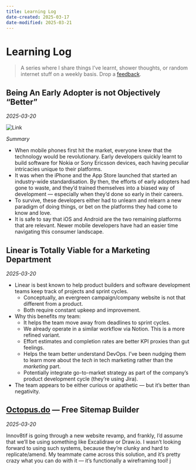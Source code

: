 ```yaml
---
title: Learning Log
date-created: 2025-03-17
date-modified: 2025-03-21
---
```


# Learning Log

> A series where I share things I’ve learnt, shower thoughts, or random internet stuff on a weekly basis. Drop a [feedback](mailto:jotham@cothink.ing).

## Being An Early Adopter is not Objectively “Better”

*2025-03-20*

![Link](https://youtu.be/ej076AxkYlo?si=0WyNfxjEfM82vGXP&t=770)

*Summary*
- When mobile phones first hit the market, everyone knew that the technology would be revolutionary. Early developers quickly learnt to build software for Nokia or Sony Ericsson devices, each having peculiar intricacies unique to their platforms.
- It was when the iPhone and the App Store launched that started an industry-wide standardisation. By then, the efforts of early adopters had gone to waste, and they’d trained themselves into a biased way of development — especially when they’d done so early in their careers.
- To survive, these developers either had to unlearn and relearn a new paradigm of doing things, or bet on the platforms they had come to know and love.
- It is safe to say that iOS and Android are the two remaining platforms that are relevant. Newer mobile developers have had an easier time navigating this consumer landscape.

## Linear is Totally Viable for a Marketing Department

*2025-03-20*

- Linear is best known to help product builders and software development teams keep track of projects and sprint cycles.
    - Conceptually, an evergreen campaign/company website is not that different from a product.
    - Both require constant upkeep and improvement.
- Why this benefits my team:
    - It helps the team move away from deadlines to sprint cycles.
    - We already operate in a similar workflow via Notion. This is a more refined variant.
    - Effort estimates and completion rates are better KPI proxies than gut feelings.
    - Helps the team better understand DevOps. I’ve been nudging them to learn more about the *tech* in tech marketing rather than the *marketing* part.
    - Potentially integrate go-to-market strategy as part of the company’s product development cycle (they’re using Jira).
- The team appears to be either curious or apathetic — but it’s better than negativity.

## [Octopus.do](https://octopus.do) — Free Sitemap Builder

*2025-03-20*

Innov8tif is going through a new website revamp, and frankly, I’d assume that we’ll be using something like Excalidraw or Draw.io. I wasn’t looking forward to using such systems, because they’re clunky and hard to replicate/amend. My teammate came across this solution, and it’s pretty crazy what you can do with it — it’s functionally a wireframing tool!
j